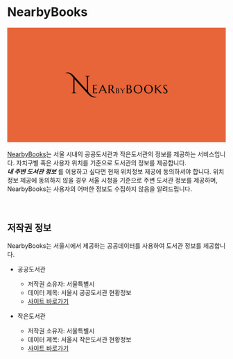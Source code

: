 # NearbyBooks 
![NearbyBooks](/public/og-image.jpg)

[NearbyBooks](https://nearbybooks.vercel.app/)는 서울 시내의 공공도서관과 작은도서관의 정보를 제공하는 서비스입니다.
자치구별 혹은 사용자 위치를 기준으로 도서관의 정보를 제공합니다.    
__*내 주변 도서관 정보*__ 를 이용하고 싶다면 현재 위치정보 제공에 동의하셔야 합니다. 위치정보 제공에 동의하지 않을 경우 서울 시청을 기준으로 주변 도서관 정보를 제공하며, NearbyBooks는 사용자의 어떠한 정보도 수집하지 않음을 알려드립니다.
<br/><br/><br/>

## 저작권 정보
NearbyBooks는 서울시에서 제공하는 공공데이터를 사용하여 도서관 정보를 제공합니다.
- 공공도서관 
  - 저작권 소유자: 서울특별시
  - 데이터 제목: 서울시 공공도서관 현황정보
  - [사이트 바로가기](https://data.seoul.go.kr/dataList/OA-15480/S/1/datasetView.do)

- 작은도서관
  - 저작권 소유자: 서울특별시
  - 데이터 제목: 서울시 작은도서관 현황정보
  - [사이트 바로가기](http://data.seoul.go.kr/dataList/OA-15481/S/1/datasetView.do)
